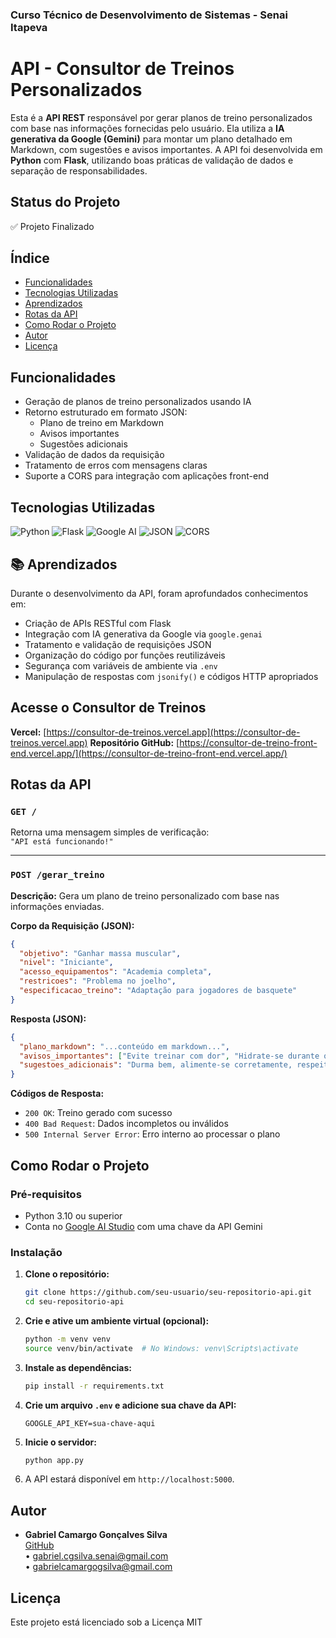 ### Curso Técnico de Desenvolvimento de Sistemas - Senai Itapeva

# API - Consultor de Treinos Personalizados

Esta é a **API REST** responsável por gerar planos de treino personalizados com base nas informações fornecidas pelo usuário. Ela utiliza a **IA generativa da Google (Gemini)** para montar um plano detalhado em Markdown, com sugestões e avisos importantes. A API foi desenvolvida em **Python** com **Flask**, utilizando boas práticas de validação de dados e separação de responsabilidades.

## Status do Projeto
✅ Projeto Finalizado

## Índice
- [Funcionalidades](#funcionalidades)
- [Tecnologias Utilizadas](#tecnologias-utilizadas)
- [Aprendizados](#aprendizados)
- [Rotas da API](#rotas-da-api)
- [Como Rodar o Projeto](#como-rodar-o-projeto)
- [Autor](#autor)
- [Licença](#licença)

## Funcionalidades
- Geração de planos de treino personalizados usando IA
- Retorno estruturado em formato JSON:
  - Plano de treino em Markdown
  - Avisos importantes
  - Sugestões adicionais
- Validação de dados da requisição
- Tratamento de erros com mensagens claras
- Suporte a CORS para integração com aplicações front-end

## Tecnologias Utilizadas

![Python](https://img.shields.io/badge/Python-3776AB?style=for-the-badge&logo=python&logoColor=white)
![Flask](https://img.shields.io/badge/Flask-000000?style=for-the-badge&logo=flask&logoColor=white)
![Google AI](https://img.shields.io/badge/Google_Gemini-4285F4?style=for-the-badge&logo=google&logoColor=white)
![JSON](https://img.shields.io/badge/JSON-000000?style=for-the-badge&logo=json&logoColor=white)
![CORS](https://img.shields.io/badge/CORS-enabled-blue?style=for-the-badge)

## 📚 Aprendizados
Durante o desenvolvimento da API, foram aprofundados conhecimentos em:
- Criação de APIs RESTful com Flask
- Integração com IA generativa da Google via `google.genai`
- Tratamento e validação de requisições JSON
- Organização do código por funções reutilizáveis
- Segurança com variáveis de ambiente via `.env`
- Manipulação de respostas com `jsonify()` e códigos HTTP apropriados

## Acesse o Consultor de Treinos
**Vercel:** [https://consultor-de-treinos.vercel.app](https://consultor-de-treinos.vercel.app) 
**Repositório GitHub:** [https://consultor-de-treino-front-end.vercel.app/](https://consultor-de-treino-front-end.vercel.app/) 

## Rotas da API

### `GET /`
Retorna uma mensagem simples de verificação:  
`"API está funcionando!"`

---

### `POST /gerar_treino`

**Descrição:** Gera um plano de treino personalizado com base nas informações enviadas.

**Corpo da Requisição (JSON):**
```json
{
  "objetivo": "Ganhar massa muscular",
  "nivel": "Iniciante",
  "acesso_equipamentos": "Academia completa",
  "restricoes": "Problema no joelho",
  "especificacao_treino": "Adaptação para jogadores de basquete"
}
```

**Resposta (JSON):**
```json
{
  "plano_markdown": "...conteúdo em markdown...",
  "avisos_importantes": ["Evite treinar com dor", "Hidrate-se durante os treinos"],
  "sugestoes_adicionais": "Durma bem, alimente-se corretamente, respeite os dias de descanso."
}
```

**Códigos de Resposta:**
- `200 OK`: Treino gerado com sucesso
- `400 Bad Request`: Dados incompletos ou inválidos
- `500 Internal Server Error`: Erro interno ao processar o plano

## Como Rodar o Projeto

### Pré-requisitos
- Python 3.10 ou superior
- Conta no [Google AI Studio](https://aistudio.google.com/) com uma chave da API Gemini

### Instalação

1. **Clone o repositório:**
   ```bash
   git clone https://github.com/seu-usuario/seu-repositorio-api.git
   cd seu-repositorio-api
   ```

2. **Crie e ative um ambiente virtual (opcional):**
   ```bash
   python -m venv venv
   source venv/bin/activate  # No Windows: venv\Scripts\activate
   ```

3. **Instale as dependências:**
   ```bash
   pip install -r requirements.txt
   ```

4. **Crie um arquivo `.env` e adicione sua chave da API:**
   ```
   GOOGLE_API_KEY=sua-chave-aqui
   ```

5. **Inicie o servidor:**
   ```bash
   python app.py
   ```

6. A API estará disponível em `http://localhost:5000`.

## Autor
- **Gabriel Camargo Gonçalves Silva**  
  [GitHub](https://github.com/gabrielcamargogsilva)  
  • gabriel.cgsilva.senai@gmail.com  
  • gabrielcamargogsilva@gmail.com

## Licença
Este projeto está licenciado sob a Licença MIT 
